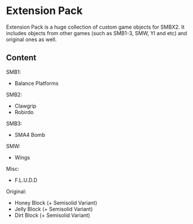 Extension Pack
====
Extension Pack is a huge collection of custom game objects for SMBX2. It includes objects from other games (such as SMB1-3, SMW, YI and etc) and original ones as well.

Content
--------------
SMB1:
* Balance Platforms

SMB2:
* Clawgrip
* Robirdo

SMB3:
* SMA4 Bomb

SMW:
* Wings

Misc:
* F.L.U.D.D

Original:
* Honey Block (+ Semisolid Variant)
* Jelly Block (+ Semisolid Variant)
* Dirt Block (+ Semisolid Variant)